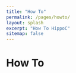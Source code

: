 ```yaml
---
title: "How To"
permalink: /pages/howto/
layout: splash
excerpt: "How To HippoC"
sitemap: false
---
```


<h1>How To</h1>
